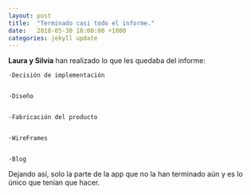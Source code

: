```yaml
---
layout: post
title:  "Terminado casi todo el informe."
date:   2018-05-30 18:00:00 +1800
categories: jekyll update
---
```

**Laura y Silvia** han realizado lo que les quedaba del informe:


	·Decisión de implementación


	·Diseño


	·Fabricación del producto


	·WireFrames


	·Blog

	

Dejando así, solo la parte de la app que no la han terminado aún y es lo único que tenían que hacer.




